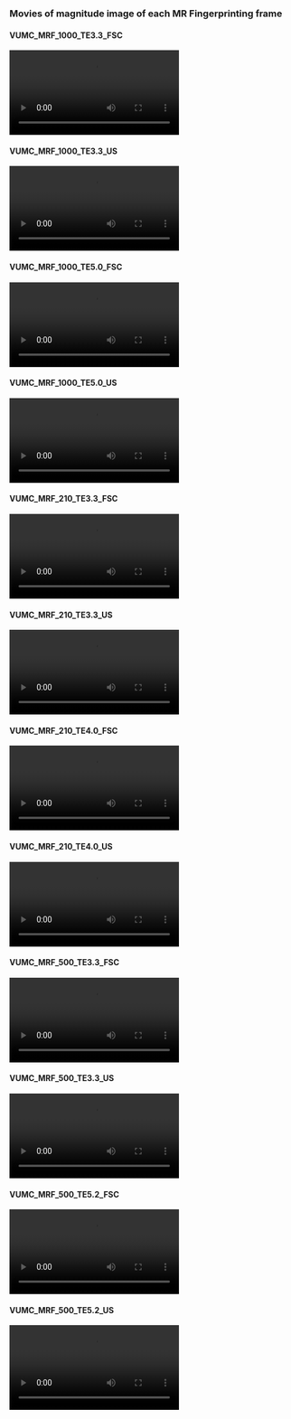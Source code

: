 ### Movies of magnitude image of each MR Fingerprinting frame

#### VUMC_MRF_1000_TE3.3_FSC
<video controls="controls">
  <source type="video/mp4" src="VUMC_MRF_1000_TE3.3_FSC.mp4"></source>
</video>

#### VUMC_MRF_1000_TE3.3_US
<video controls="controls">
  <source type="video/mp4" src="VUMC_MRF_1000_TE3.3_US.mp4"></source>
</video>

#### VUMC_MRF_1000_TE5.0_FSC
<video controls="controls">
  <source type="video/mp4" src="VUMC_MRF_1000_TE5.0_FSC.mp4"></source>
</video>

#### VUMC_MRF_1000_TE5.0_US
<video controls="controls">
  <source type="video/mp4" src="VUMC_MRF_1000_TE5.0_US.mp4"></source>
</video>

#### VUMC_MRF_210_TE3.3_FSC
<video controls="controls">
  <source type="video/mp4" src="VUMC_MRF_210_TE3.3_FSC.mp4"></source>
</video>

#### VUMC_MRF_210_TE3.3_US
<video controls="controls">
  <source type="video/mp4" src="VUMC_MRF_210_TE3.3_US.mp4"></source>
</video>

#### VUMC_MRF_210_TE4.0_FSC
<video controls="controls">
  <source type="video/mp4" src="VUMC_MRF_210_TE4.0_FSC.mp4"></source>
</video>

#### VUMC_MRF_210_TE4.0_US
<video controls="controls">
  <source type="video/mp4" src="VUMC_MRF_210_TE4.0_US.mp4"></source>
</video>

#### VUMC_MRF_500_TE3.3_FSC
<video controls="controls">
  <source type="video/mp4" src="VUMC_MRF_500_TE3.3_FSC.mp4"></source>
</video>

#### VUMC_MRF_500_TE3.3_US
<video controls="controls">
  <source type="video/mp4" src="VUMC_MRF_500_TE3.3_US.mp4"></source>
</video>

#### VUMC_MRF_500_TE5.2_FSC
<video controls="controls">
  <source type="video/mp4" src="VUMC_MRF_500_TE5.2_FSC.mp4"></source>
</video>

#### VUMC_MRF_500_TE5.2_US
<video controls="controls">
  <source type="video/mp4" src="VUMC_MRF_500_TE5.2_US.mp4"></source>
</video>